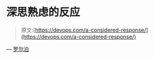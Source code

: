 # 深思熟虑的反应

> 原文:[https://devops.com/a-considered-response/](https://devops.com/a-considered-response/)

— [罗尔泊](https://devops.com/author/breselman/)